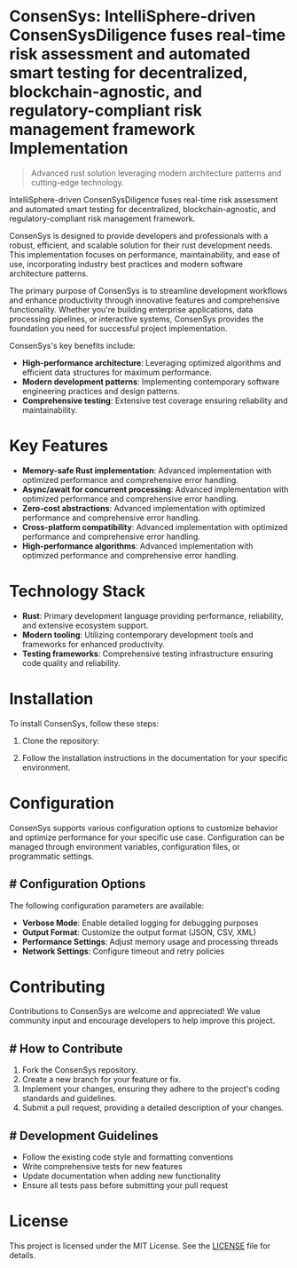 <!-- fallback_ConsenSys_20250803030832_48030 -->

# ConsenSys: IntelliSphere-driven ConsenSysDiligence fuses real-time risk assessment and automated smart testing for decentralized, blockchain-agnostic, and regulatory-compliant risk management framework Implementation
> Advanced rust solution leveraging modern architecture patterns and cutting-edge technology.

IntelliSphere-driven ConsenSysDiligence fuses real-time risk assessment and automated smart testing for decentralized, blockchain-agnostic, and regulatory-compliant risk management framework.

ConsenSys is designed to provide developers and professionals with a robust, efficient, and scalable solution for their rust development needs. This implementation focuses on performance, maintainability, and ease of use, incorporating industry best practices and modern software architecture patterns.

The primary purpose of ConsenSys is to streamline development workflows and enhance productivity through innovative features and comprehensive functionality. Whether you're building enterprise applications, data processing pipelines, or interactive systems, ConsenSys provides the foundation you need for successful project implementation.

ConsenSys's key benefits include:

* **High-performance architecture**: Leveraging optimized algorithms and efficient data structures for maximum performance.
* **Modern development patterns**: Implementing contemporary software engineering practices and design patterns.
* **Comprehensive testing**: Extensive test coverage ensuring reliability and maintainability.

# Key Features

* **Memory-safe Rust implementation**: Advanced implementation with optimized performance and comprehensive error handling.
* **Async/await for concurrent processing**: Advanced implementation with optimized performance and comprehensive error handling.
* **Zero-cost abstractions**: Advanced implementation with optimized performance and comprehensive error handling.
* **Cross-platform compatibility**: Advanced implementation with optimized performance and comprehensive error handling.
* **High-performance algorithms**: Advanced implementation with optimized performance and comprehensive error handling.

# Technology Stack

* **Rust**: Primary development language providing performance, reliability, and extensive ecosystem support.
* **Modern tooling**: Utilizing contemporary development tools and frameworks for enhanced productivity.
* **Testing frameworks**: Comprehensive testing infrastructure ensuring code quality and reliability.

# Installation

To install ConsenSys, follow these steps:

1. Clone the repository:


2. Follow the installation instructions in the documentation for your specific environment.

# Configuration

ConsenSys supports various configuration options to customize behavior and optimize performance for your specific use case. Configuration can be managed through environment variables, configuration files, or programmatic settings.

## # Configuration Options

The following configuration parameters are available:

* **Verbose Mode**: Enable detailed logging for debugging purposes
* **Output Format**: Customize the output format (JSON, CSV, XML)
* **Performance Settings**: Adjust memory usage and processing threads
* **Network Settings**: Configure timeout and retry policies

# Contributing

Contributions to ConsenSys are welcome and appreciated! We value community input and encourage developers to help improve this project.

## # How to Contribute

1. Fork the ConsenSys repository.
2. Create a new branch for your feature or fix.
3. Implement your changes, ensuring they adhere to the project's coding standards and guidelines.
4. Submit a pull request, providing a detailed description of your changes.

## # Development Guidelines

* Follow the existing code style and formatting conventions
* Write comprehensive tests for new features
* Update documentation when adding new functionality
* Ensure all tests pass before submitting your pull request

# License

This project is licensed under the MIT License. See the [LICENSE](https://github.com/gary111868/ConsenSys/blob/main/LICENSE) file for details.
